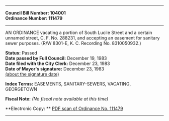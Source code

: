 * * * * *  
  
**Council Bill Number: [](#h0)[](#h2)104001**   
**Ordinance Number: 111479**  
  
* * * * *  
  
AN ORDINANCE vacating a portion of South Lucile Street and a certain unnamed street, C. F. No. 288231, and accepting an easement for sanitary sewer purposes. (R/W 8301-E, K. C. Recording No. 8310050932.)  
  
**Status:** Passed   
**Date passed by Full Council:** December 19, 1983   
**Date filed with the City Clerk:** December 23, 1983   
**Date of Mayor's signature:** December 23, 1983   
[(about the signature date)](/~public/approvaldate.htm)   
  
  
  
**Index Terms:** EASEMENTS, SANITARY-SEWERS, VACATING, GEORGETOWN  
  
**Fiscal Note:** *(No fiscal note available at this time)*  
  
**Electronic Copy: ** [PDF scan of Ordinance No. 111479](/~archives/Ordinances/Ord_111479.pdf)  
  
* * * * *  
